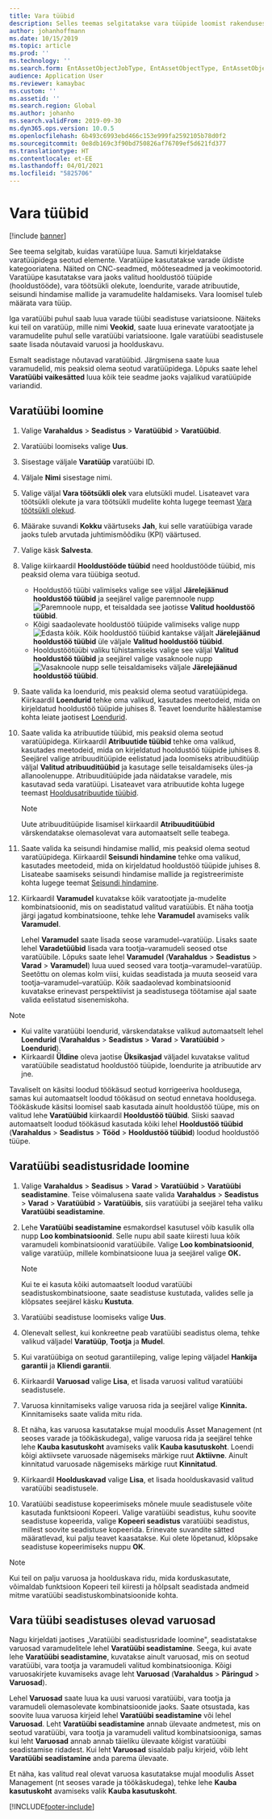 ```yaml
---
title: Vara tüübid
description: Selles teemas selgitatakse vara tüüpide loomist rakenduses Asset Management. Samuti kirjeldatakse varatüüpidega seotud elemente.
author: johanhoffmann
ms.date: 10/15/2019
ms.topic: article
ms.prod: ''
ms.technology: ''
ms.search.form: EntAssetObjectJobType, EntAssetObjectType, EntAssetObjectTypeDefaultSparePart, EntAssetObjectTypeDefaultSparePartApprove, EntAssetObjectTypeDefaultCreateCombinations, EntAssetObjectTypeDefault, EntAssetObjectTypeDefaultCopy
audience: Application User
ms.reviewer: kamaybac
ms.custom: ''
ms.assetid: ''
ms.search.region: Global
ms.author: johanho
ms.search.validFrom: 2019-09-30
ms.dyn365.ops.version: 10.0.5
ms.openlocfilehash: 6b493c6993ebd466c153e999fa2592105b78d0f2
ms.sourcegitcommit: 0e8db169c3f90bd750826af76709ef5d621fd377
ms.translationtype: HT
ms.contentlocale: et-EE
ms.lasthandoff: 04/01/2021
ms.locfileid: "5825706"
---
```

# <a name="asset-types"></a>Vara tüübid

[!include [banner](../../includes/banner.md)]



See teema selgitab, kuidas varatüüpe luua. Samuti kirjeldatakse varatüüpidega seotud elemente. Varatüüpe kasutatakse varade üldiste kategooriatena. Näited on CNC-seadmed, mõõteseadmed ja veokimootorid. Varatüüpe kasutatakse vara jaoks valitud hooldustöö tüüpide (hooldustööde), vara töötsükli olekute, loendurite, varade atribuutide, seisundi hindamise mallide ja varamudelite haldamiseks. Vara loomisel tuleb määrata vara tüüp.

Iga varatüübi puhul saab luua varade tüübi seadistuse variatsioone. Näiteks kui teil on varatüüp, mille nimi **Veokid**, saate luua erinevate varatootjate ja varamudelite puhul selle varatüübi variatsioone. Igale varatüübi seadistusele saate lisada nõutavaid varuosi ja hoolduskavu.

Esmalt seadistage nõutavad varatüübid. Järgmisena saate luua varamudelid, mis peaksid olema seotud varatüüpidega. Lõpuks saate lehel **Varatüübi vaikesätted** luua kõik teie seadme jaoks vajalikud varatüüpide variandid.

## <a name="create-an-asset-type"></a>Varatüübi loomine

1. Valige **Varahaldus** > **Seadistus** > **Varatüübid** > **Varatüübid**.
2. Varatüübi loomiseks valige **Uus**.
3. Sisestage väljale **Varatüüp** varatüübi ID.
4. Väljale **Nimi** sisestage nimi.
5. Valige väljal **Vara töötsükli olek** vara elutsükli mudel. Lisateavet vara töötsükli olekute ja vara töötsükli mudelite kohta lugege teemast [Vara töötsükli olekud](object-stages.md).
6. Määrake suvandi **Kokku** väärtuseks **Jah**, kui selle varatüübiga varade jaoks tuleb arvutada juhtimismõõdiku (KPI) väärtused.
7. Valige käsk **Salvesta**.
8. Valige kiirkaardil **Hooldustööde tüübid** need hooldustööde tüübid, mis peaksid olema vara tüübiga seotud.

    - Hooldustöö tüübi valimiseks valige see väljal **Järelejäänud hooldustöö tüübid** ja seejärel valige paremnoole nupp ![Paremnoole nupp](media/29-setup-for-objects.png), et teisaldada see jaotisse **Valitud hooldustöö tüübid**.
    - Kõigi saadaolevate hooldustöö tüüpide valimiseks valige nupp ![Edasta kõik](media/30-setup-for-objects.png). Kõik hooldustöö tüübid kantakse väljalt **Järelejäänud hooldustöö tüübid** üle väljale **Valitud hooldustöö tüübid**.
    - Hooldustöötüübi valiku tühistamiseks valige see väljal **Valitud hooldustöö tüübid** ja seejärel valige vasaknoole nupp ![Vasaknoole nupp](media/31-setup-for-objects.png) selle teisaldamiseks väljale **Järelejäänud hooldustöö tüübid**.

9. Saate valida ka loendurid, mis peaksid olema seotud varatüüpidega. Kiirkaardil **Loendurid** tehke oma valikud, kasutades meetodeid, mida on kirjeldatud hooldustöö tüüpide juhises 8. Teavet loendurite häälestamise kohta leiate jaotisest [Loendurid](counters.md).
10. Saate valida ka atribuutide tüübid, mis peaksid olema seotud varatüüpidega. Kiirkaardil **Atribuutide tüübid** tehke oma valikud, kasutades meetodeid, mida on kirjeldatud hooldustöö tüüpide juhises 8. Seejärel valige atribuuditüüpide eelistatud jada loomiseks atribuuditüüp väljal **Valitud atribuuditüübid** ja kasutage selle teisaldamiseks üles-ja allanoolenuppe. Atribuuditüüpide jada näidatakse varadele, mis kasutavad seda varatüüpi. Lisateavet vara atribuutide kohta lugege teemast [Hooldusatribuutide tüübid](../setup-for-functional-locations/specification-types.md).

    > [!NOTE]
    > Uute atribuuditüüpide lisamisel kiirkaardil **Atribuuditüübid** värskendatakse olemasolevat vara automaatselt selle teabega.

11. Saate valida ka seisundi hindamise mallid, mis peaksid olema seotud varatüüpidega. Kiirkaardil **Seisundi hindamine** tehke oma valikud, kasutades meetodeid, mida on kirjeldatud hooldustöö tüüpide juhises 8. Lisateabe saamiseks seisundi hindamise mallide ja registreerimiste kohta lugege teemat [Seisundi hindamine](../setup-for-objects/condition-assessment.md).
12. Kiirkaardil **Varamudel** kuvatakse kõik varatootjate ja-mudelite kombinatsioonid, mis on seadistatud valitud varatüübis. Et näha tootja järgi jagatud kombinatsioone, tehke lehe **Varamudel** avamiseks valik **Varamudel**.

    Lehel **Varamudel** saate lisada seose varamudel–varatüüp. Lisaks saate lehel **Varadetüübid** lisada vara tootja–varamudeli seosed otse varatüübile. Lõpuks saate lehel **Varamudel** (**Varahaldus** \> **Seadistus** \> **Varad** \> **Varamudel**) luua uued seosed vara tootja–varamudel–varatüüp. Seetõttu on olemas kolm viisi, kuidas seadistada ja muuta seoseid vara tootja–varamudel–varatüüp. Kõik saadaolevad kombinatsioonid kuvatakse erinevast perspektiivist ja seadistusega töötamise ajal saate valida eelistatud sisenemiskoha.

> [!NOTE]
> - Kui valite varatüübi loendurid, värskendatakse valikud automaatselt lehel **Loendurid** (**Varahaldus** > **Seadistus** > **Varad** > **Varatüübid** > **Loendurid**).
> - Kiirkaardil **Üldine** oleva jaotise **Üksikasjad** väljadel kuvatakse valitud varatüübile seadistatud hooldustöö tüüpide, loendurite ja atribuutide arv jne.

Tavaliselt on käsitsi loodud töökäsud seotud korrigeeriva hooldusega, samas kui automaatselt loodud töökäsud on seotud ennetava hooldusega. Töökäskude käsitsi loomisel saab kasutada ainult hooldustöö tüüpe, mis on valitud lehe **Varatüübid** kiirkaardil **Hooldustöö tüübid**. Siiski saavad automaatselt loodud töökäsud kasutada kõiki lehel **Hooldustöö tüübid** (**Varahaldus** \> **Seadistus** \> **Tööd** \> **Hooldustöö tüübid**) loodud hooldustöö tüüpe.

## <a name="create-asset-type-setup-lines"></a>Varatüübi seadistusridade loomine

1. Valige **Varahaldus** \> **Seadisus** \> **Varad** \> **Varatüübid** \> **Varatüübi seadistamine**. Teise võimalusena saate valida **Varahaldus** \> **Seadistus** \> **Varad** \> **Varatüübid** \> **Varatüübis**, siis varatüübi ja seejärel teha valiku **Varatüübi seadistamine**.
2. Lehe **Varatüübi seadistamine** esmakordsel kasutusel võib kasulik olla nupp **Loo kombinatsioonid**. Selle nupu abil saate kiiresti luua kõik varamudeli kombinatsioonid varatüübile. Valige **Loo kombinatsioonid**, valige varatüüp, millele kombinatsioone luua ja seejärel valige **OK.**

    > [!NOTE]
    > Kui te ei kasuta kõiki automaatselt loodud varatüübi seadistuskombinatsioone, saate seadistuse kustutada, valides selle ja klõpsates seejärel käsku **Kustuta**.

3. Varatüübi seadistuse loomiseks valige **Uus**.
4. Olenevalt sellest, kui konkreetne peab varatüübi seadistus olema, tehke valikud väljadel **Varatüüp**, **Tootja** ja **Mudel**.
5. Kui varatüübiga on seotud garantiileping, valige leping väljadel **Hankija garantii** ja **Kliendi garantii**. 
6. Kiirkaardil **Varuosad** valige **Lisa**, et lisada varuosi valitud varatüübi seadistusele.
7. Varuosa kinnitamiseks valige varuosa rida ja seejärel valige **Kinnita.** Kinnitamiseks saate valida mitu rida.
8. Et näha, kas varuosa kasutatakse mujal moodulis Asset Management (nt seoses varade ja töökäskudega), valige varuosa rida ja seejärel tehke lehe **Kauba kasutuskoht** avamiseks valik **Kauba kasutuskoht**. Loendi kõigi aktiivsete varuosade nägemiseks märkige ruut **Aktiivne**. Ainult kinnitatud varuosade nägemiseks märkige ruut **Kinnitatud**.
9. Kiirkaardil **Hoolduskavad** valige **Lisa**, et lisada hoolduskavasid valitud varatüübi seadistusele.
10. Varatüübi seadistuse kopeerimiseks mõnele muule seadistusele võite kasutada funktsiooni Kopeeri. Valige varatüübi seadistus, kuhu soovite seadistuse kopeerida, valige **Kopeeri seadistus** varatüübi seadistus, millest soovite seadistuse kopeerida. Erinevate suvandite sätted määratlevad, kui palju teavet kaasatakse. Kui olete lõpetanud, klõpsake seadistuse kopeerimiseks nuppu **OK**.

> [!NOTE]
> Kui teil on palju varuosa ja hoolduskava ridu, mida korduskasutate, võimaldab funktsioon Kopeeri teil kiiresti ja hõlpsalt seadistada andmeid mitme varatüübi seadistuskombinatsioonide kohta.

## <a name="spare-parts-on-the-asset-type-setup"></a>Vara tüübi seadistuses olevad varuosad

Nagu kirjeldati jaotises „Varatüübi seadistusridade loomine", seadistatakse varuosad varamudelitele lehel **Varatüübi seadistamine**. Seega, kui avate lehe **Varatüübi seadistamine**, kuvatakse ainult varuosad, mis on seotud varatüübi, vara tootja ja varamudeli valitud kombinatsiooniga. Kõigi varuosakirjete kuvamiseks avage leht **Varuosad** (**Varahaldus** \> **Päringud** \> **Varuosad**).

Lehel **Varuosad** saate luua ka uusi varuosi varatüübi, vara tootja ja varamudeli olemasolevate kombinatsioonide jaoks. Saate otsustada, kas soovite luua varuosa kirjeid lehel **Varatüübi seadistamine** või lehel **Varuosad**. Leht **Varatüübi seadistamine** annab ülevaate andmetest, mis on seotud varatüübi, vara tootja ja varamudeli valitud kombinatsiooniga, samas kui leht **Varuosad** annab annab täieliku ülevaate kõigist varatüübi seadistamise ridadest. Kui leht **Varuosad** sisaldab palju kirjeid, võib leht **Varatüübi seadistamine** anda parema ülevaate.

Et näha, kas valitud real olevat varuosa kasutatakse mujal moodulis Asset Management (nt seoses varade ja töökäskudega), tehke lehe **Kauba kasutuskoht** avamiseks valik **Kauba kasutuskoht**. 



[!INCLUDE[footer-include](../../../includes/footer-banner.md)]